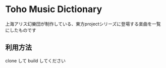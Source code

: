 # Toho Music Dictionary

上海アリス幻樂団が制作している、東方projectシリーズに登場する楽曲を一覧にしたものです

## 利用方法

clone して build してください
